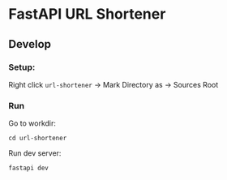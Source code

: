 # FastAPI URL Shortener

## Develop

### Setup:

Right click `url-shortener` -> Mark Directory as -> Sources Root

### Run

Go to workdir:
```shell
cd url-shortener
```


Run dev server:
```shell
fastapi dev
```